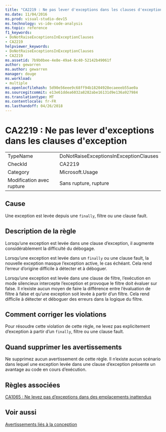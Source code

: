 ```yaml
---
title: "CA2219 : Ne pas lever d'exceptions dans les clauses d'exception"
ms.date: 11/04/2016
ms.prod: visual-studio-dev15
ms.technology: vs-ide-code-analysis
ms.topic: reference
f1_keywords:
- DoNotRaiseExceptionsInExceptionClauses
- CA2219
helpviewer_keywords:
- DoNotRaiseExceptionsInExceptionClauses
- CA2219
ms.assetid: 7b9b0bee-4e8e-49a4-8c40-52142b49061f
author: gewarren
ms.author: gewarren
manager: douge
ms.workload:
- multiple
ms.openlocfilehash: 5d90e56eee9c68ff94b18204928ecaeeeb55ae0a
ms.sourcegitcommit: e13e61ddea6032a8282abe16131d9e136a927984
ms.translationtype: MT
ms.contentlocale: fr-FR
ms.lasthandoff: 04/26/2018
---
```

# <a name="ca2219-do-not-raise-exceptions-in-exception-clauses"></a>CA2219 : Ne pas lever d'exceptions dans les clauses d'exception
|||
|-|-|
|TypeName|DoNotRaiseExceptionsInExceptionClauses|
|CheckId|CA2219|
|Category|Microsoft.Usage|
|Modification avec rupture|Sans rupture, rupture|

## <a name="cause"></a>Cause
 Une exception est levée depuis une `finally`, filtre ou une clause fault.

## <a name="rule-description"></a>Description de la règle
 Lorsqu’une exception est levée dans une clause d’exception, il augmente considérablement la difficulté du débogage.

 Lorsqu’une exception est levée dans un `finally` ou une clause fault, la nouvelle exception masque l’exception active, le cas échéant. Cela rend l’erreur d’origine difficile à détecter et à déboguer.

 Lorsqu’une exception est levée dans une clause de filtre, l’exécution en mode silencieux intercepte l’exception et provoque le filtre doit évaluer sur false. Il n’existe aucun moyen de faire la différence entre l’évaluation de filtre à false et qu’une exception soit levée à partir d’un filtre. Cela rend difficile à détecter et déboguer des erreurs dans la logique du filtre.

## <a name="how-to-fix-violations"></a>Comment corriger les violations
 Pour résoudre cette violation de cette règle, ne levez pas explicitement d’exception à partir d’un `finally`, filtre ou une clause fault.

## <a name="when-to-suppress-warnings"></a>Quand supprimer les avertissements
 Ne supprimez aucun avertissement de cette règle. Il n’existe aucun scénario dans lequel une exception levée dans une clause d’exception présente un avantage au code en cours d’exécution.

## <a name="related-rules"></a>Règles associées
 [CA1065 : Ne levez pas d’exceptions dans des emplacements inattendus](../code-quality/ca1065-do-not-raise-exceptions-in-unexpected-locations.md)

## <a name="see-also"></a>Voir aussi
 [Avertissements liés à la conception](../code-quality/design-warnings.md)